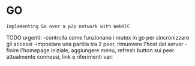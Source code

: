 # GO

    Implementing Go over a p2p network with WebRTC

TODO urgenti:
    -controlla come funzionano i mutex in go per sincronizzare gli accessi
    -impostare una partita tra 2 peer, rimuovere l'host dal server
    -finire  l'homepage iniziale, aggiungere menu, refresh button sui peer attualmente connessi, link e riferimenti vari
